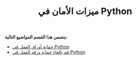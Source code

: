 ﻿---
title: ميزات الأمان في Python
type: docs
weight: 30
url: /ar/java/security-features-in-python/
---
**يتضمن هذا القسم المواضيع التالية:** 
- [حماية أوراق العمل في Python](/cells/ar/java/protecting-worksheets-in-python/)
- [قم بإلغاء حماية ورقة العمل في Python](/cells/ar/java/unprotect-a-worksheet-in-python/)
